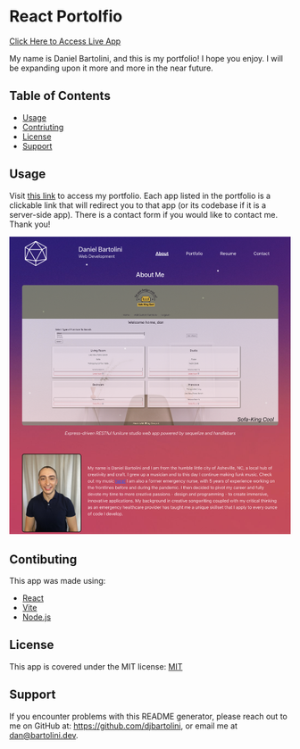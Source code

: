 # React Portolfio

[Click Here to Access Live App](https://djbartolini.github.io/react-portfolio/)

My name is Daniel Bartolini, and this is my portfolio! I hope you enjoy. I will be expanding upon it more and more in the near future.

## Table of Contents
  * [Usage](#usage)
  * [Contriuting](contributing)
  * [License](#license)
  * [Support](support)

## Usage
Visit [this link](https://djbartolini.github.io/react-portfolio/) to access my portfolio. Each app listed in the portfolio is a clickable link that will redirect you to that app (or its codebase if it is a server-side app). There is a contact form if you would like to contact me. Thank you!

![Screenshot](./public/images/demo-screenshot.png)

## Contibuting
This app was made using:
* [React](https://reactjs.org/)
* [Vite](https://vitejs.dev/)
* [Node.js](https://nodejs.org/en/)

## License
This app is covered under the MIT license: [MIT](https://opensource.org/licenses/MIT)

## Support
If you encounter problems with this README generator, please reach out to me on GitHub at: https://github.com/djbartolini, or email me at dan@bartolini.dev.
  